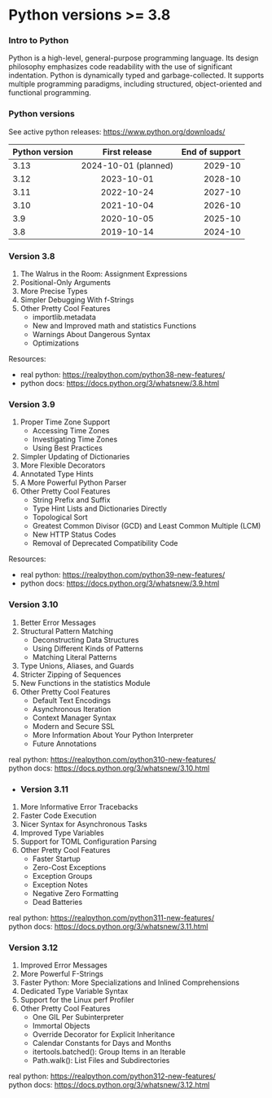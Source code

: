 # Python versions >= 3.8

### Intro to Python
Python is a high-level, general-purpose programming language. Its design philosophy emphasizes code readability with the use of significant indentation. Python is dynamically typed and garbage-collected. It supports multiple programming paradigms, including structured, object-oriented and functional programming.

### Python versions
See active python releases: https://www.python.org/downloads/

| Python version |    First release     | End of support |
|----------------|:--------------------:|---------------:|
| 3.13           | 2024-10-01 (planned) |        2029-10 |
| 3.12           |      2023-10-01      |        2028-10 |
| 3.11           |      2022-10-24      |        2027-10 |
| 3.10           |      2021-10-04      |        2026-10 |
| 3.9            |      2020-10-05      |        2025-10 |
| 3.8            |      2019-10-14      |        2024-10 |
 


### Version 3.8
1. The Walrus in the Room: Assignment Expressions
2. Positional-Only Arguments 
3. More Precise Types 
4. Simpler Debugging With f-Strings 
5. Other Pretty Cool Features 
    - importlib.metadata
    - New and Improved math and statistics Functions
    - Warnings About Dangerous Syntax
    - Optimizations

Resources: 
- real python: https://realpython.com/python38-new-features/
- python docs: https://docs.python.org/3/whatsnew/3.8.html

### Version 3.9
1. Proper Time Zone Support 
    - Accessing Time Zones 
    - Investigating Time Zones
    - Using Best Practices 
2. Simpler Updating of Dictionaries 
3. More Flexible Decorators 
4. Annotated Type Hints 
5. A More Powerful Python Parser
6. Other Pretty Cool Features
    - String Prefix and Suffix
    - Type Hint Lists and Dictionaries Directly
    - Topological Sort
    - Greatest Common Divisor (GCD) and Least Common Multiple (LCM)
    - New HTTP Status Codes
    - Removal of Deprecated Compatibility Code

Resources: 
- real python: https://realpython.com/python39-new-features/
- python docs: https://docs.python.org/3/whatsnew/3.9.html

### Version 3.10
1. Better Error Messages
2. Structural Pattern Matching 
   - Deconstructing Data Structures 
   - Using Different Kinds of Patterns
   - Matching Literal Patterns
3. Type Unions, Aliases, and Guards
4. Stricter Zipping of Sequences
5. New Functions in the statistics Module
6. Other Pretty Cool Features
   - Default Text Encodings
   - Asynchronous Iteration
   - Context Manager Syntax
   - Modern and Secure SSL
   - More Information About Your Python Interpreter
   - Future Annotations

real python: https://realpython.com/python310-new-features/  
python docs: https://docs.python.org/3/whatsnew/3.10.html
  
- ### Version 3.11
1. More Informative Error Tracebacks 
2. Faster Code Execution 
3. Nicer Syntax for Asynchronous Tasks 
4. Improved Type Variables 
5. Support for TOML Configuration Parsing
6. Other Pretty Cool Features
    - Faster Startup
    - Zero-Cost Exceptions
    - Exception Groups
    - Exception Notes
    - Negative Zero Formatting
    - Dead Batteries

real python: https://realpython.com/python311-new-features/  
python docs: https://docs.python.org/3/whatsnew/3.11.html  

### Version 3.12
1. Improved Error Messages 
2. More Powerful F-Strings 
3. Faster Python: More Specializations and Inlined Comprehensions 
4. Dedicated Type Variable Syntax 
5. Support for the Linux perf Profiler
6. Other Pretty Cool Features
    - One GIL Per Subinterpreter
    - Immortal Objects
    - Override Decorator for Explicit Inheritance
    - Calendar Constants for Days and Months
    - itertools.batched(): Group Items in an Iterable
    - Path.walk(): List Files and Subdirectories

real python: https://realpython.com/python312-new-features/  
python docs: https://docs.python.org/3/whatsnew/3.12.html  